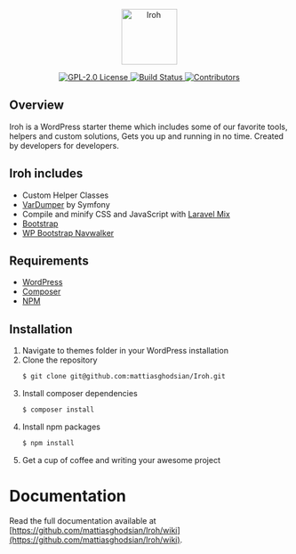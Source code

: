 <p align="center">
  <a href="https://github.com/mattiasghodsian/Iroh/">
    <img alt="Iroh" src="https://via.placeholder.com/319x100?text=Iroh" height="100">
  </a>
</p>

<p align="center">
  <a href="LICENSE">
    <img alt="GPL-2.0 License" src="https://img.shields.io/badge/license-GPL--2.0-purple/?style=flat-square" />
  </a>
  <a href="https://github.com/mattiasghodsian/Iroh/">
    <img alt="Build Status" src="https://img.shields.io/github/stars/mattiasghodsian/iroh?style=flat-square" />
  </a>
  <a href="https://github.com/mattiasghodsian/Iroh/">
    <img alt="Contributors" src="https://img.shields.io/github/contributors/mattiasghodsian/iroh?style=flat-square">  
  </a>
</p>

## Overview
Iroh is a WordPress starter theme which includes some of our favorite tools, helpers and custom solutions, Gets you up and running in no time. Created by developers for developers.

## Iroh includes 

- Custom Helper Classes
- [VarDumper](https://github.com/symfony/var-dumper) by Symfony
- Compile and minify CSS and JavaScript with [Laravel Mix](https://www.npmjs.com/package/laravel-mix)
- [Bootstrap](https://getbootstrap.com/)
- [WP Bootstrap Navwalker](https://github.com/wp-bootstrap/wp-bootstrap-navwalker)

## Requirements

- [WordPress](https://wordpress.org/download/)
- [Composer](https://getcomposer.org/doc/00-intro.md)
- [NPM](https://www.npmjs.com/get-npm)

## Installation

1. Navigate to themes folder in your WordPress installation 
2. Clone the repository
   ```sh
   $ git clone git@github.com:mattiasghodsian/Iroh.git
   ```
3. Install composer dependencies
   ```sh
   $ composer install
   ```
3. Install npm packages
   ```sh
   $ npm install
   ```
4. Get a cup of coffee and writing your awesome project

# Documentation

Read the full documentation available at [https://github.com/mattiasghodsian/Iroh/wiki](https://github.com/mattiasghodsian/Iroh/wiki).
